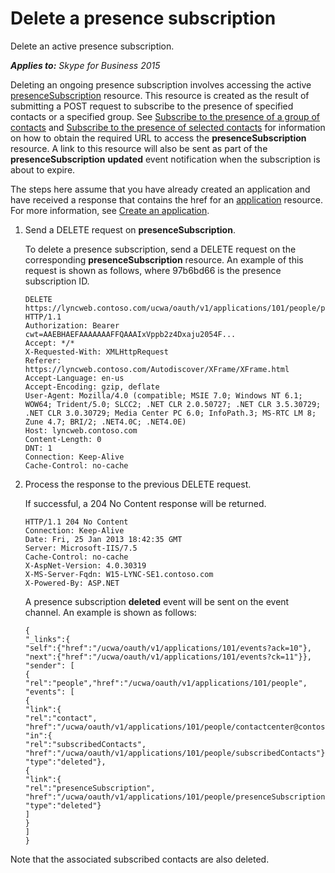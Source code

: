 
# Delete a presence subscription
Delete an active presence subscription.


 _**Applies to:** Skype for Business 2015_

Deleting an ongoing presence subscription involves accessing the active [presenceSubscription](presenceSubscription_ref.md) resource. This resource is created as the result of submitting a POST request to subscribe to the presence of specified contacts or a specified group. See [Subscribe to the presence of a group of contacts](SubscribeToThePresenceOfAGroupOfContacts.md) and [Subscribe to the presence of selected contacts](SubscribeToThePresenceOfSelectedContacts.md) for information on how to obtain the required URL to access the **presenceSubscription** resource. A link to this resource will also be sent as part of the **presenceSubscription** **updated** event notification when the subscription is about to expire.

The steps here assume that you have already created an application and have received a response that contains the href for an [application](application_ref.md) resource. For more information, see [Create an application](CreateAnApplication.md).

1. Send a DELETE request on **presenceSubscription**.

   To delete a presence subscription, send a DELETE request on the corresponding **presenceSubscription** resource. An example of this request is shown as follows, where 97b6bd66 is the presence subscription ID.

   ```
   DELETE https://lyncweb.contoso.com/ucwa/oauth/v1/applications/101/people/presenceSubscriptions/97b6bd66 HTTP/1.1
   Authorization: Bearer cwt=AAEBHAEFAAAAAAAFFQAAAIxVppb2z4Dxaju2054F...
   Accept: */*
   X-Requested-With: XMLHttpRequest
   Referer: https://lyncweb.contoso.com/Autodiscover/XFrame/XFrame.html
   Accept-Language: en-us
   Accept-Encoding: gzip, deflate
   User-Agent: Mozilla/4.0 (compatible; MSIE 7.0; Windows NT 6.1; WOW64; Trident/5.0; SLCC2; .NET CLR 2.0.50727; .NET CLR 3.5.30729; .NET CLR 3.0.30729; Media Center PC 6.0; InfoPath.3; MS-RTC LM 8; Zune 4.7; BRI/2; .NET4.0C; .NET4.0E)
   Host: lyncweb.contoso.com
   Content-Length: 0
   DNT: 1
   Connection: Keep-Alive
   Cache-Control: no-cache
   ```

2. Process the response to the previous DELETE request.

   If successful, a 204 No Content response will be returned.

   ```
   HTTP/1.1 204 No Content
   Connection: Keep-Alive
   Date: Fri, 25 Jan 2013 18:42:35 GMT
   Server: Microsoft-IIS/7.5
   Cache-Control: no-cache
   X-AspNet-Version: 4.0.30319
   X-MS-Server-Fqdn: W15-LYNC-SE1.contoso.com
   X-Powered-By: ASP.NET
   ```
   A presence subscription **deleted** event will be sent on the event channel. An example is shown as follows:

   ```
   {
   "_links":{
   "self":{"href":"/ucwa/oauth/v1/applications/101/events?ack=10"},
   "next":{"href":"/ucwa/oauth/v1/applications/101/events?ck=11"}},
   "sender": [
   {
   "rel":"people","href":"/ucwa/oauth/v1/applications/101/people",
   "events": [
   {
   "link":{
   "rel":"contact",
   "href":"/ucwa/oauth/v1/applications/101/people/contactcenter@contoso.com"},
   "in":{
   "rel":"subscribedContacts",
   "href":"/ucwa/oauth/v1/applications/101/people/subscribedContacts"},
   "type":"deleted"},
   {
   "link":{
   "rel":"presenceSubscription",
   "href":"/ucwa/oauth/v1/applications/101/people/presenceSubscriptions/97b6bd66"},
   "type":"deleted"}
   ]
   }
   ]
   }
   ```


 Note that the associated subscribed contacts are also deleted.


